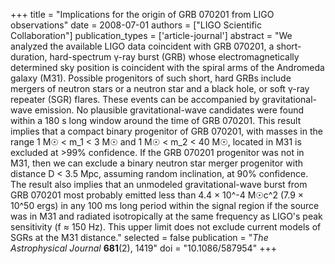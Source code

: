 +++
title = "Implications for the origin of GRB 070201 from LIGO observations"
date = 2008-07-01
authors = ["LIGO Scientific Collaboration"]
publication_types = ['article-journal']
abstract = "We analyzed the available LIGO data coincident with GRB 070201, a short-duration, hard-spectrum γ-ray burst (GRB) whose electromagnetically determined sky position is coincident with the spiral arms of the Andromeda galaxy (M31). Possible progenitors of such short, hard GRBs include mergers of neutron stars or a neutron star and a black hole, or soft γ-ray repeater (SGR) flares. These events can be accompanied by gravitational-wave emission. No plausible gravitational-wave candidates were found within a 180 s long window around the time of GRB 070201. This result implies that a compact binary progenitor of GRB 070201, with masses in the range 1 M☉ < m_1 < 3 M☉ and 1 M☉ < m_2 < 40 M☉, located in M31 is excluded at >99% confidence. If the GRB 070201 progenitor was not in M31, then we can exclude a binary neutron star merger progenitor with distance D < 3.5 Mpc, assuming random inclination, at 90% confidence. The result also implies that an unmodeled gravitational-wave burst from GRB 070201 most probably emitted less than 4.4 × 10^-4 M☉c^2 (7.9 × 10^50 ergs) in any 100 ms long period within the signal region if the source was in M31 and radiated isotropically at the same frequency as LIGO's peak sensitivity (f ≈ 150 Hz). This upper limit does not exclude current models of SGRs at the M31 distance."
selected = false
publication = "*The Astrophysical Journal* **681**(2), 1419"
doi = "10.1086/587954"
+++
